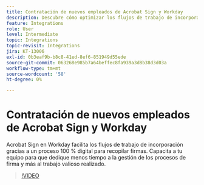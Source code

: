 ```yaml
---
title: Contratación de nuevos empleados de Acrobat Sign y Workday
description: Descubre cómo optimizar los flujos de trabajo de incorporación con Acrobat Sign y Workday
feature: Integrations
role: User
level: Intermediate
topic: Integrations
topic-revisit: Integrations
jira: KT-13006
exl-id: 0b3eaf9b-b8c8-41ed-8ef6-851949d55ede
source-git-commit: 063268e985b7a64beffec8fa939a3d8b38d3d03a
workflow-type: tm+mt
source-wordcount: '58'
ht-degree: 0%

---
```


# Contratación de nuevos empleados de Acrobat Sign y Workday

Acrobat Sign en Workday facilita los flujos de trabajo de incorporación gracias a un proceso 100 % digital para recopilar firmas. Capacita a tu equipo para que dedique menos tiempo a la gestión de los procesos de firma y más al trabajo valioso realizado.

>[!VIDEO](https://video.tv.adobe.com/v/3446636?quality=12&learn=on&hidetitle=true&captions=spa)
